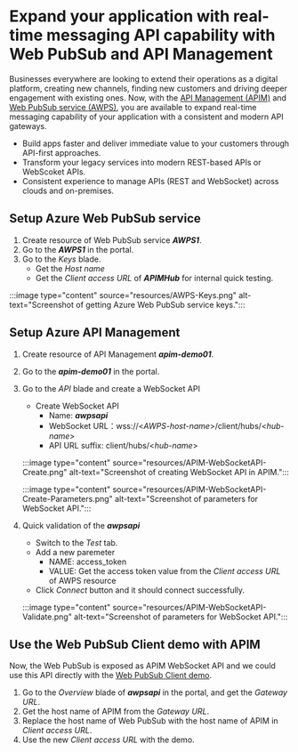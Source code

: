 # Expand your application with real-time messaging API capability with Web PubSub and API Management 

Businesses everywhere are looking to extend their operations as a digital platform, creating new channels, finding new customers and driving deeper engagement with existing ones. Now, with the [API Management (APIM)](https://azure.microsoft.com/services/api-management) and [Web PubSub service (AWPS)](https://azure.microsoft.com/en-us/services/web-pubsub/#overview), you are available to expand real-time messaging capability of your application with a consistent and modern API gateways. 
* Build apps faster and deliver immediate value to your customers through API-first approaches. 
* Transform your legacy services into modern REST-based APIs or WebScoket APIs.
* Consistent experience to manage APIs (REST and WebSocket) across clouds and on-premises.


## Setup Azure Web PubSub service 
1. Create resource of Web PubSub service ***AWPS1***.
2. Go to the  ***AWPS1*** in the portal. 
3. Go to the *Keys* blade.
    * Get the *Host name*
    * Get the *Client access URL* of ***APIMHub*** for internal quick testing.

:::image type="content" source="resources/AWPS-Keys.png" alt-text="Screenshot of getting Azure Web PubSub service keys.":::

## Setup Azure API Management 
1. Create resource of API Management ***apim-demo01***.
2. Go to the ***apim-demo01*** in the portal. 
3. Go to the *API* blade and create a WebSocket API
    * Create WebSocket API 
        * Name: ***awpsapi***
        * WebSocket URL：wss://\<*AWPS-host-name*\>/client/hubs/\<*hub-name*\>
        * API URL suffix: client/hubs/\<*hub-name*\> 
    
    :::image type="content" source="resources/APIM-WebSocketAPI-Create.png" alt-text="Screenshot of creating WebSocket API in APIM.":::

    :::image type="content" source="resources/APIM-WebSocketAPI-Create-Parameters.png" alt-text="Screenshot of parameters for WebSocket API.":::

4. Quick validation of the ***awpsapi***
    * Switch to the *Test* tab. 
    * Add a new paremeter
        * NAME: access_token
        * VALUE: Get the access token value from the *Client access URL* of AWPS resource
    * Click *Connect* button and it should connect successfully. 

    :::image type="content" source="resources/APIM-WebSocketAPI-Validate.png" alt-text="Screenshot of parameters for WebSocket API.":::

## Use the Web PubSub Client demo with APIM

Now, the Web PubSub is exposed as APIM WebSocket API and we could use this API directly with the [Web PubSub Client demo](https://azure.github.io/azure-webpubsub/demos/clientpubsub). 

1. Go to the *Overview* blade of ***awpsapi*** in the portal, and get the *Gateway URL*.
2. Get the host name of APIM from the *Gateway URL*.
3. Replace the host name of Web PubSub with the host name of APIM in *Client access URL*. 
4. Use the new *Client access URL* with the demo. 